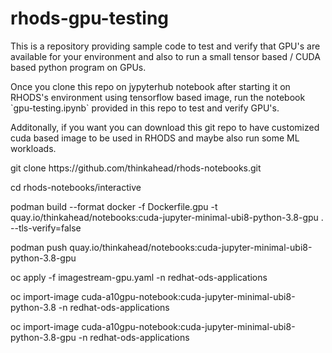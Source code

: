 # rhods-gpu-testing
<p>This is a repository providing sample code to test and verify that GPU's are available for your environment and also to run a small tensor based / CUDA based python program on GPUs.</p>
<p>Once you clone this repo on jypyterhub notebook after starting it on RHODS's environment using tensorflow based image, run the notebook `gpu-testing.ipynb` provided in this repo to test and verify GPU's.</p>


<p>Additonally, if you want you can download this git repo to have customized cuda based image to be used in RHODS and maybe also run some ML workloads.</p>
<p>git clone https://github.com/thinkahead/rhods-notebooks.git</p>
<p>cd rhods-notebooks/interactive</p>

<p>podman build --format docker -f Dockerfile.gpu -t quay.io/thinkahead/notebooks:cuda-jupyter-minimal-ubi8-python-3.8-gpu . --tls-verify=false</p>
<p>podman push quay.io/thinkahead/notebooks:cuda-jupyter-minimal-ubi8-python-3.8-gpu</p>

<p>oc apply -f imagestream-gpu.yaml -n redhat-ods-applications</p>
<p>oc import-image cuda-a10gpu-notebook:cuda-jupyter-minimal-ubi8-python-3.8 -n redhat-ods-applications</p>
<p>oc import-image cuda-a10gpu-notebook:cuda-jupyter-minimal-ubi8-python-3.8-gpu -n redhat-ods-applications</p>
